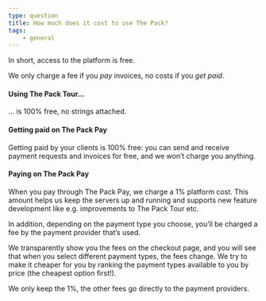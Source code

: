 ```yaml
---
type: question
title: How much does it cost to use The Pack?
tags:
    - general
---
```


In short, access to the platform is free.

We only charge a fee if you _pay_ invoices, no costs if you _get paid_.

 


#### Using The Pack Tour...

... is 100% free, no strings attached.

 


#### Getting paid on The Pack Pay

Getting paid by your clients is 100% free: you can send and receive payment requests and invoices for free, and we won’t charge you anything.

 


#### Paying on The Pack Pay

When you pay through The Pack Pay, we charge a 1% platform cost. This amount helps us keep the servers up and running and supports new feature development like e.g. improvements to The Pack Tour etc.

In addition, depending on the payment type you choose, you’ll be charged a fee by the payment provider that’s used.

We transparently show you the fees on the checkout page, and you will see that when you select different payment types, the fees change. We try to make it cheaper for you by ranking the payment types available to you by price (the cheapest option first!).

We only keep the 1%, the other fees go directly to the payment providers.
